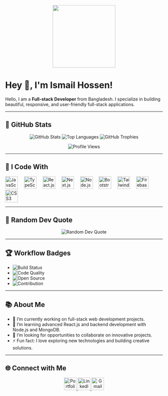 <div align="center">
  <img height="200" src="https://i.ibb.co.com/gMTDj5p/Blue-Green-and-White-Modern-Tech-Web-Developer-Linked-In-Banner.png" />
</div>

# Hey 👋, I'm Ismail Hossen!

Hello, I am a **Full-stack Developer** from Bangladesh. I specialize in building beautiful, responsive, and user-friendly full-stack applications.

---

## 🌟 GitHub Stats

<div align="center">
  <!-- GitHub Stats -->
  <img src="https://github-readme-stats.vercel.app/api?username=IsmailHossen87&show_icons=true&theme=radical" alt="GitHub Stats" />
  
  <!-- Top Languages -->
  <img src="https://github-readme-stats.vercel.app/api/top-langs/?username=IsmailHossen87&layout=compact&theme=radical" alt="Top Languages" />


  <!-- Trophy Section -->
  <img src="https://github-profile-trophy.vercel.app/?username=IsmailHossen87&theme=radical&no-frame=true&row=1&column=6" alt="GitHub Trophies" />

  <!-- Profile View Counter -->
  <p>
    <img src="https://komarev.com/ghpvc/?username=IsmailHossen87&label=Profile%20Views&color=brightgreen&style=flat" alt="Profile Views" />
  </p>
</div>

---

## 🚀 I Code With

<div align="left">
  <img src="https://cdn.jsdelivr.net/gh/devicons/devicon/icons/javascript/javascript-original.svg" height="40" alt="JavaScript" />
  <img width="12" />
  <img src="https://cdn.jsdelivr.net/gh/devicons/devicon/icons/typescript/typescript-original.svg" height="40" alt="TypeScript" />
  <img width="12" />
  <img src="https://cdn.jsdelivr.net/gh/devicons/devicon/icons/react/react-original.svg" height="40" alt="React.js" />
  <img width="12" />
  <img src="https://cdn.jsdelivr.net/gh/devicons/devicon/icons/nextjs/nextjs-original.svg" height="40" alt="Next.js" />
  <img width="12" />
  <img src="https://cdn.jsdelivr.net/gh/devicons/devicon/icons/nodejs/nodejs-original.svg" height="40" alt="Node.js" />
  <img width="12" />
  <img src="https://cdn.jsdelivr.net/gh/devicons/devicon/icons/bootstrap/bootstrap-original.svg" height="40" alt="Bootstrap" />
  <img width="12" />
  <img src="https://cdn.jsdelivr.net/gh/devicons/devicon/icons/tailwindcss/tailwindcss-original-wordmark.svg" height="40" alt="Tailwind CSS" />
  <img width="12" />
  <img src="https://cdn.jsdelivr.net/gh/devicons/devicon/icons/firebase/firebase-plain.svg" height="40" alt="Firebase" />
  <img width="12" />
  <img src="https://cdn.jsdelivr.net/gh/devicons/devicon/icons/css3/css3-original.svg" height="40" alt="CSS3" />
</div>

---

## 📖 Random Dev Quote
<div align="center">
  <img src="https://quotes-github-readme.vercel.app/api?type=horizontal&theme=radical" alt="Random Dev Quote" />
</div>

---

## 🏆 Workflow Badges

- ![Build Status](https://img.shields.io/badge/Build-Passing-green?style=flat-square)
- ![Code Quality](https://img.shields.io/badge/Code%20Quality-A+-blue?style=flat-square)
- ![Open Source](https://img.shields.io/badge/Open%20Source-Love-red?style=flat-square)
- ![Contribution](https://img.shields.io/badge/Contribution-Welcome-brightgreen?style=flat-square)

---

## 📚 About Me

- 🔭 I’m currently working on full-stack web development projects.
- 🌱 I’m learning advanced React.js and backend development with Node.js and MongoDB.
- 🤔 I’m looking for opportunities to collaborate on innovative projects.
- ⚡ Fun fact: I love exploring new technologies and building creative solutions.

---

## 🌐 Connect with Me

<div align="center">
  <a href="https://ismail87.vercel.app/" target="_blank">
    <img src="https://img.shields.io/badge/Portfolio-Visit%20Now-brightgreen?style=for-the-badge&logo=vercel" height="40" alt="Portfolio" />
  </a>
  <a href="https://www.linkedin.com/in/ismailhossen87/" target="_blank">
    <img src="https://cdn.jsdelivr.net/gh/devicons/devicon/icons/linkedin/linkedin-original.svg" height="40" alt="LinkedIn" />
  </a>
  <a href="mailto:ismailhosen8757@gmail.com" target="_blank">
    <img src="https://img.icons8.com/color/48/000000/gmail--v1.png" height="40" alt="Gmail" />
  </a>
</div>
